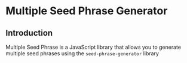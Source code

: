 # Multiple Seed Phrase Generator

## Introduction
Multiple Seed Phrase is a JavaScript library that allows you to generate multiple seed phrases using the `seed-phrase-generator` library
